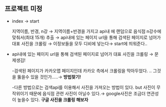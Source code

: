 ## 프로젝트 미정

- index → start

    지역이름, 반경, n강 → 지역이름+반경을 가지고 api내 에 랜덤으로 음식점 n강수에 맞춰서(최대 15개) 추출 → api내에 있는 페이지 url을 통해 검색된 페이지로 넘어가 대표 사진을 크롤링 → 이정보들을 모두 디비에 넣는다→ start에 띄워준다..

- api내에 있는 페이지 url을 통해 검색된 페이지로 넘어가 대표 사진을 크롤링 → 문제생김!

    -검색된 페이지가 카카오맵 페이지인데 카카오 측에서 크롤링을 막아두었다. .. 그것을 뚫을수 있을 것인가.....→ **방법찾기!** 

    -다른 방법으로는 검색api를 이용해서 사진을 가져오는 방법이 있다. but 사진이 무작위이기 때문에 음식점 관련 사진이 아닐수 있다.→ google사진은 조금더 연관성이 높을수 있다. **구글 사진을 크롤링 해보자**